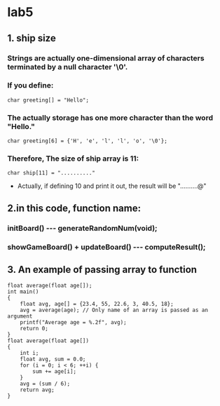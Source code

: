 # lab5
## 1. ship size
### Strings are actually one-dimensional array of characters terminated by a null character '\0'.
### If you define:
```
char greeting[] = "Hello";
```
### The actually storage has one more character than the word "Hello."
```
char greeting[6] = {'H', 'e', 'l', 'l', 'o', '\0'};
```
### Therefore, The size of ship array is 11:
```
char ship[11] = ".........."
```
* Actually, if defining 10 and print it out,  the result will be "..........@" 

## 2.in this code, function name:
### initBoard() --- generateRandomNum(void);
### showGameBoard() + updateBoard() --- computeResult();

## 3. An example of passing array to function
```
float average(float age[]);
int main()
{
	float avg, age[] = {23.4, 55, 22.6, 3, 40.5, 18};
	avg = average(age); // Only name of an array is passed as an argument
	printf("Average age = %.2f", avg);
	return 0;
}
float average(float age[])
{
	int i;
	float avg, sum = 0.0;
	for (i = 0; i < 6; ++i) {
		sum += age[i];
	}
	avg = (sum / 6);
	return avg;
}
```
